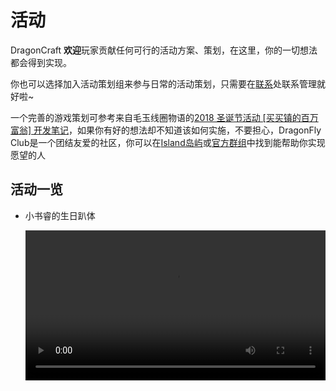 # 活动

DragonCraft **欢迎**玩家贡献任何可行的活动方案、策划，在这里，你的一切想法都会得到实现。

你也可以选择加入活动策划组来参与日常的活动策划，只需要在[联系](/contact)处联系管理就好啦~

一个完善的游戏策划可参考来自毛玉线圈物语的[2018 圣诞节活动 [买买镇的百万富翁] 开发笔记](https://bbs.craft.moe/d/688-2018|)，如果你有好的想法却不知道该如何实施，不要担心，DragonFly Club是一个团结友爱的社区，你可以在[Island岛屿](https://mast.dragon-fly.club/about)或[官方群组](/contact)中找到能帮助你实现愿望的人

## 活动一览

- 小书睿的生日趴体

  <video width="100%" src="https://link.jscdn.cn/sharepoint/aHR0cHM6Ly93ZWJsb2djb21tLW15LnNoYXJlcG9pbnQuY29tLzp2Oi9nL3BlcnNvbmFsL2hvbGdlcmh1b193ZWJsb2djb21tX2x0ZC9FZkEzT25QbXAyUlBrUkNlMXdiZW8xd0JGVG8ySEc2cmVmaHlkYTlnY1lEUllnP2U9Z3pneVFa.mp4" controls></video>

